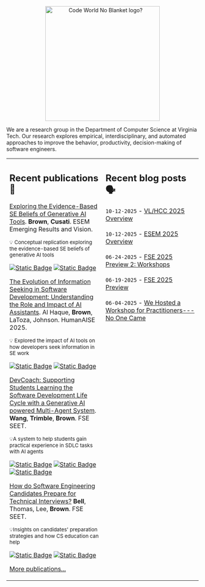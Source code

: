 <p align="center">
 <img src="https://code-world-no-blanket.github.io/files/img/codeworld-Logo-Color.png" width="300" title="Code World No Blanket" alt="Code World No Blanket logo?"/>
</p>

We are a research group in the Department of Computer Science at Virginia Tech. Our research explores empirical, interdisciplinary, and automated approaches to improve the behavior, productivity, decision-making of software engineers.

<table><tr><td valign="top" width="50%">

## Recent publications 📜
<!-- recent_publications starts -->
[Exploring the Evidence-Based SE Beliefs of Generative AI Tools](https://arxiv.org/abs/2407.13900).
**Brown**, **Cusati**. ESEM Emerging Results and Vision.

<sup>💡 Conceptual replication exploring the evidence-based SE beliefs of generative AI tools</sup>

  [![Static Badge](https://img.shields.io/badge/Paper-PDF-861F41)](https://arxiv.org/pdf/2407.13900) [![Static Badge](https://img.shields.io/badge/Paper-Study_Materials-blue)](https://github.com/code-world-no-blanket/LLM-beliefs)
  
[The Evolution of Information Seeking in Software Development: Understanding the Role and Impact of AI Assistants](https://arxiv.org/abs/2408.04032).
  Al Haque, **Brown**, LaToza, Johnson. HumanAISE 2025.
  
<sup>💡 Explored the impact of AI tools on how developers seek information in SE work</sup>

  [![Static Badge](https://img.shields.io/badge/Paper-PDF-861F41)](https://arxiv.org/pdf/2408.04032) [![Static Badge](https://img.shields.io/badge/Paper-Study_Materials-blue)](https://anonymous.4open.science/r/info-seeking-study-32DF/README.md)

[DevCoach: Supporting Students Learning the Software Development Life Cycle with a Generative AI powered Multi-Agent System](https://github.com/chbrown13/chbrown13.github.io/blob/master/papers/fse2025-seet-final_devcoach.pdf). **Wang**, **Trimble**, **Brown**. FSE SEET.

<sup>💡A system to help students gain practical experience in SDLC tasks with AI agents</sup>


[![Static Badge](https://img.shields.io/badge/Paper-PDF-861F41)](https://raw.githubusercontent.com/chbrown13/chbrown13.github.io/refs/heads/master/papers/fse2025-seet-final_devcoach.pdf) [![Static Badge](https://img.shields.io/badge/Paper-Code-E5751F)](https://github.com/wangt7/DevCoach-FSE) [![Static Badge](https://img.shields.io/badge/Paper-Study_Materials-blue)](https://github.com/wangt7/DevCoach)


[How do Software Engineering Candidates Prepare for Technical Interviews?](https://github.com/chbrown13/chbrown13.github.io/blob/master/papers/fse2025-seet-final_tech_interviews.pdf) **Bell**, Thomas, Lee, **Brown**. FSE SEET.

<sup>💡Insights on candidates' preparation strategies and how CS education can help</sup>

[![Static Badge](https://img.shields.io/badge/Paper-PDF-861F41)](https://raw.githubusercontent.com/chbrown13/chbrown13.github.io/refs/heads/master/papers/fse2025-seet-final_tech_interviews.pdf) [![Static Badge](https://img.shields.io/badge/Paper-Study_Materials-blue)](https://github.com/code-world-no-blanket/TechInterviewPrep)


[More publications...](https://code-world-no-blanket.github.io/publications.html)

</td><td valign="top" width="50%">

## Recent blog posts 🗣️

<!-- feed start -->
`10-12-2025` - [VL/HCC 2025 Overview](https://code-world-no-blanket.github.io/blog/2025-10-13_vlhcc25.html)<br><br>
`10-12-2025` - [ESEM 2025 Overview](https://code-world-no-blanket.github.io/blog/2025-10-13_esem25.html)<br><br>
`06-24-2025` - [FSE 2025 Preview 2: Workshops](https://code-world-no-blanket.github.io/blog/2025-06-25_fse25.2.html)<br><br>
`06-19-2025` - [FSE 2025 Preview](https://code-world-no-blanket.github.io/blog/2025-06-20_fse25.html)<br><br>
`06-04-2025` - [We Hosted a Workshop for Practitioners---No One Came](https://code-world-no-blanket.github.io/blog/2025-06-05_workshop.html)<br><br>
<!-- feed end -->

</td></tr></table>
